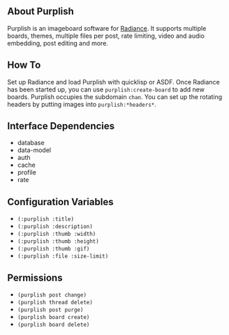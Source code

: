 About Purplish
--------------
Purplish is an imageboard software for [Radiance](https://github.com/Shinmera/Radiance). It supports multiple boards, themes, multiple files per post, rate limiting, video and audio embedding, post editing and more.

How To
------
Set up Radiance and load Purplish with quicklisp or ASDF. Once Radiance has been started up, you can use `purplish:create-board` to add new boards. Purplish occupies the subdomain `chan`. You can set up the rotating headers by putting images into `purplish:*headers*`.

Interface Dependencies
----------------------
* database
* data-model
* auth
* cache
* profile
* rate

Configuration Variables
-----------------------
* `(:purplish :title)`
* `(:purplish :description)`
* `(:purplish :thumb :width)`
* `(:purplish :thumb :height)`
* `(:purplish :thumb :gif)`
* `(:purplish :file :size-limit)`

Permissions
-----------
* `(purplish post change)`
* `(purplish thread delete)`
* `(purplish post purge)`
* `(purplish board create)`
* `(purplish board delete)`
